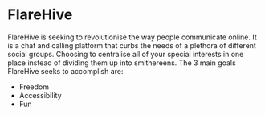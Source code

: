 # FlareHive
FlareHive is seeking to revolutionise the way people communicate online.
It is a chat and calling platform that curbs the needs of a plethora of different social groups.
Choosing to centralise all of your special interests in one place instead of dividing them up into smithereens.
The 3 main goals FlareHive seeks to accomplish are:
- Freedom
- Accessibility
- Fun

